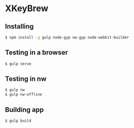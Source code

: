 XKeyBrew
=========

## Installing

```bash
$ npm install -g gulp node-gyp nw-gyp node-webkit-builder
```

## Testing in a browser

```bash
$ gulp serve
```

## Testing in nw

```bash
$ gulp nw
$ gulp nw-offline
```

## Building app

```bash
$ gulp build
```
